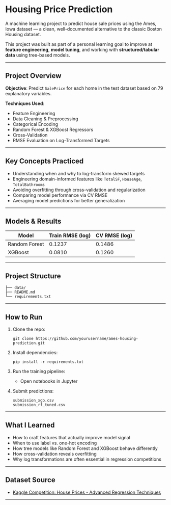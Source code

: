 # Housing Price Prediction

A machine learning project to predict house sale prices using the Ames, Iowa dataset — a clean, well-documented alternative to the classic Boston Housing dataset.

This project was built as part of a personal learning goal to improve at **feature engineering**, **model tuning**, and working with **structured/tabular data** using tree-based models.

---

##  Project Overview

**Objective**: Predict `SalePrice` for each home in the test dataset based on 79 explanatory variables.

**Techniques Used**:
- Feature Engineering
- Data Cleaning & Preprocessing
- Categorical Encoding
- Random Forest & XGBoost Regressors
- Cross-Validation
- RMSE Evaluation on Log-Transformed Targets

---

##  Key Concepts Practiced

- Understanding when and why to log-transform skewed targets
- Engineering domain-informed features like `TotalSF`, `HouseAge`, `TotalBathrooms`
- Avoiding overfitting through cross-validation and regularization
- Comparing model performance via CV RMSE
- Averaging model predictions for better generalization

---

## Models & Results

| Model           | Train RMSE (log) | CV RMSE (log) |
|----------------|------------------|----------------|
| Random Forest  | 0.1237           | 0.1486         |
| XGBoost        | 0.0810           | 0.1260         |

---

##  Project Structure

```
├── data/                
├── README.md
└── requirements.txt    
```

---

## How to Run

1. Clone the repo:
   ```
   git clone https://github.com/yourusername/ames-housing-prediction.git
   ```

2. Install dependencies:
   ```
   pip install -r requirements.txt
   ```

3. Run the training pipeline:
   - Open notebooks in Jupyter

4. Submit predictions:
   ```
   submission_xgb.csv
   submission_rf_tuned.csv
   ```

---

## What I Learned

- How to craft features that actually improve model signal
- When to use label vs. one-hot encoding
- How tree models like Random Forest and XGBoost behave differently
- How cross-validation reveals overfitting
- Why log transformations are often essential in regression competitions

---

## Dataset Source

- [Kaggle Competition: House Prices - Advanced Regression Techniques](https://www.kaggle.com/competitions/house-prices-advanced-regression-techniques)

---

